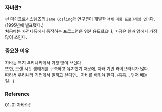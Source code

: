 ### 자바란?
썬 마이크로시스템즈의 `Jame Gosling`과 연구원이 개발한 `객체 지향 프로그래밍 언어`다. (1995년에 발표됐다.)<br>
처음에는 가전제품에서 동작하는 프로그램을 위한 용도였으나, 지금은 웹과 앱에서 가장 많이 쓰인다.<br>

### 중요한 이유
자바는 특히 우리나라에서 가장 많이 쓰인다.<br>
또한, 오랜 시간 생태계를 구축하고 유지했기 때문에, 자바 기반 라이브러리가 많다.<br>
따라서 우리나라 기업에서 일하고 싶다면... 자바를 배워야 한다. (흑흑... 먼저 배울 걸...)

### Reference
[01-01 자바란?](https://wikidocs.net/190)<br>

